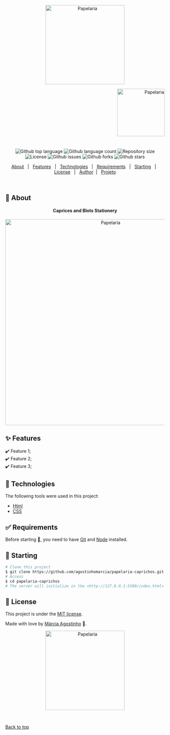 

<p align="center">
   <img src="https://media.giphy.com/media/YOekg3fa7sgRKfklge/giphy.gif" alt="Papelaria" width="250"/>
</p>

<p align="right">
   <img src="https://media.giphy.com/media/hvMwFJME1CX85hGEEv/giphy.gif" alt="Papelaria" width="150"/>
</p>




<h1 align="center"></h1>

<p align="center">
  <img alt="Github top language" src="https://img.shields.io/github/languages/top/agostinhomarcia/papelaria-caprichos?color=FF6347">

  <img alt="Github language count" src="https://img.shields.io/github/languages/count/agostinhomarcia/papelaria-caprichos?color=FF6347">

  <img alt="Repository size" src="https://img.shields.io/github/repo-size/agostinhomarcia/papelaria-caprichos?color=FF6347">

  <img alt="License" src="https://img.shields.io/github/license/agostinhomarcia/papelaria-caprichos?color=FF6347">

   <img alt="Github issues" src="https://img.shields.io/github/issues/agostinhomarcia/papelaria-caprichos?color=FF6347" /> 

   <img alt="Github forks" src="https://img.shields.io/github/forks/agostinhomarcia/papelaria-caprichos?color=FF6347" /> 

   <img alt="Github stars" src="https://img.shields.io/github/stars/agostinhomarcia/papelaria-caprichos?color=FF6347" /> 
</p>


<p align="center">
  <a href="#dart-about">About</a> &#xa0; | &#xa0; 
  <a href="#sparkles-features">Features</a> &#xa0; | &#xa0;
  <a href="#rocket-technologies">Technologies</a> &#xa0; | &#xa0;
  <a href="#white_check_mark-requirements">Requirements</a> &#xa0; | &#xa0;
  <a href="#checkered_flag-starting">Starting</a> &#xa0; | &#xa0;
  <a href="#memo-license">License</a> &#xa0; | &#xa0;
  <a href="https://github.com/agostinhomarcia" target="_blank">Author</a>&#xa0; | &#xa0
  <a href="https://agostinhomarcia.github.io/papelaria-caprichos/" target="_blank" rel="noopener noreferrer">Projeto</a>
</p>

<br>

## :dart: About ##


<h4 align="center">Caprices and Blots Stationery </h4>

<p align="center">
   <img src="https://media.giphy.com/media/IjI23NRQa1XtLGI7af/giphy.gif" alt="Papelaria" width="650"/>
</p>


## :sparkles: Features ##

:heavy_check_mark: Feature 1;\
:heavy_check_mark: Feature 2;\
:heavy_check_mark: Feature 3;

## :rocket: Technologies ##

The following tools were used in this project:


- [Html](https://developer.mozilla.org/pt-BR/docs/Web/HTML/Element/html/)  
- [CSS](https://developer.mozilla.org/pt-BR/docs/Web/CSS)  



## :white_check_mark: Requirements ##

Before starting :checkered_flag:, you need to have [Git](https://git-scm.com) and [Node](https://nodejs.org/en/) installed.

## :checkered_flag: Starting ##

```bash
# Clone this project
$ git clone https://github.com/agostinhomarcia/papelaria-caprichos.git
# Access
$ cd papelaria-caprichos
# The server will initialize in the <http://127.0.0.1:5500/index.html>
```



## :memo: License ##


This project is under the [MIT license](./License).

Made with love by [Márcia Agostinho](https://github.com/agostinhomarcia) 🚀.




<p align="center">
   <img src="https://media.giphy.com/media/XHXZetmDdDnUR6dDBp/giphy.gif" alt="Papelaria" width="250"/>
</p>

&#xa0;

<a href="#top">Back to top </a>
